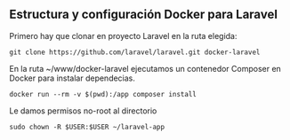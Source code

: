 
## Estructura y configuración Docker para Laravel

Primero hay que clonar en proyecto Laravel en la ruta elegida:

~~~
git clone https://github.com/laravel/laravel.git docker-laravel
~~~ 

En la ruta ~/www/docker-laravel ejecutamos un contenedor Composer en Docker para instalar dependecias.

~~~
docker run --rm -v $(pwd):/app composer install
~~~

Le damos permisos no-root al directorio

~~~
sudo chown -R $USER:$USER ~/laravel-app
~~~
